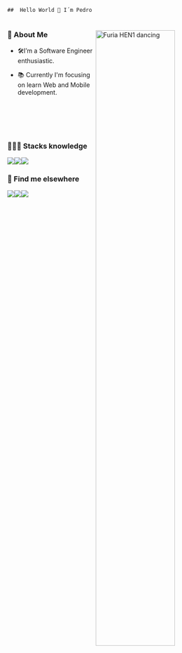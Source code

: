     ##  Hello World 👋 I´m Pedro
#
<img align="right" width="60%" src="https://media.giphy.com/media/Gs9yXEudNmMomZE6ME/giphy.gif" alt="Furia HEN1 dancing" />

### 💬 About Me</b>

- 🛠️I’m a Software Engineer enthusiastic.

- 📚 Currently I'm focusing on learn Web and Mobile development.

<br/>
<br/>
<br/>


#

### 👩🏻‍💻 Stacks knowledge
<div style="display: flex">
<img src="https://img.shields.io/badge/react_native-%2320232a.svg?style=for-the-badge&logo=react&logoColor=%2361DAFB">
<img src="https://img.shields.io/badge/typescript-%23007ACC.svg?style=for-the-badge&logo=typescript&logoColor=white">
<img src="https://img.shields.io/badge/javascript-%23323330.svg?style=for-the-badge&logo=javascript&logoColor=%23F7DF1E">
</div>

### 💬 Find me elsewhere
<div style="display: flex">
<a href="https://github.com/pedroalvesz"><img src="https://img.shields.io/badge/-Github-%23333?style=for-the-badge&logo=github&logoColor=white" target="_blank"></a> <a href="mailto:opedrohenriqu@gmail.com"><img src="https://img.shields.io/badge/-Gmail-ff9800?style=for-the-badge&logo=gmail&logoColor=white" target="_blank"></a> <a href="https://www.linkedin.com/in/henriqpedro/" target="_blank"><img src="https://img.shields.io/badge/-LinkedIn-%230077B5?style=for-the-badge&logo=linkedin&logoColor=white" target="_blank"></a>
